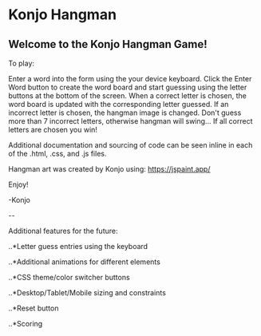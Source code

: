 # Konjo Hangman

## Welcome to the Konjo Hangman Game!

To play:

Enter a word into the form using the your device keyboard. Click the
Enter Word button to create the word board and start guessing using the letter
buttons at the bottom of the screen. When a correct letter is chosen, the
word board is updated with the corresponding letter guessed. If an incorrect
letter is chosen, the hangman image is changed. Don't guess more than 7 incorrect
letters, otherwise hangman will swing... If all correct letters are chosen you
win!

Additional documentation and sourcing of code can be seen inline in each of the
.html, .css, and .js files.

Hangman art was created by Konjo using: https://jspaint.app/

Enjoy!

-Konjo

--

Additional features for the future:

..\*Letter guess entries using the keyboard

..\*Additional animations for different elements

..\*CSS theme/color switcher buttons

..\*Desktop/Tablet/Mobile sizing and constraints

..\*Reset button

..\*Scoring
